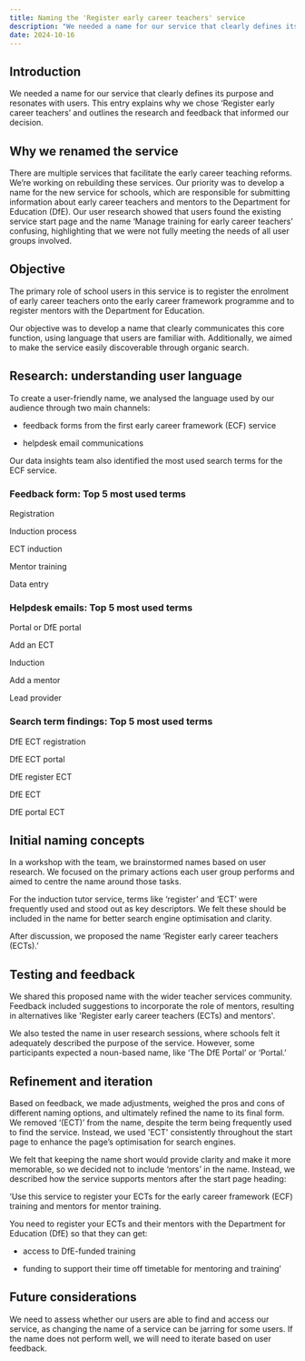 ```yaml
---
title: Naming the 'Register early career teachers' service
description: "We needed a name for our service that clearly defines its purpose and resonates with users. This entry explains why we chose ‘Register early career teachers’ and outlines the research and feedback that informed our decision."
date: 2024-10-16
---
```


## Introduction 

We needed a name for our service that clearly defines its purpose and resonates with users. This entry explains why we chose ‘Register early career teachers’ and outlines the research and feedback that informed our decision. 

## Why we renamed the service 

There are multiple services that facilitate the early career teaching reforms. We’re working on rebuilding these services. Our priority was to develop a name for the new service for schools, which are responsible for submitting information about early career teachers and mentors to the Department for Education (DfE). Our user research showed that users found the existing service start page and the name ‘Manage training for early career teachers’ confusing, highlighting that we were not fully meeting the needs of all user groups involved. 

## Objective 

The primary role of school users in this service is to register the enrolment of early career teachers onto the early career framework programme and to register mentors with the Department for Education.  

Our objective was to develop a name that clearly communicates this core function, using language that users are familiar with. Additionally, we aimed to make the service easily discoverable through organic search. 

## Research: understanding user language 

To create a user-friendly name, we analysed the language used by our audience through two main channels: 

* feedback forms from the first early career framework (ECF) service 

* helpdesk email communications 

Our data insights team also identified the most used search terms for the ECF service. 

### Feedback form: Top 5 most used terms 

Registration 

Induction process 

ECT induction 

Mentor training 

Data entry 

### Helpdesk emails: Top 5 most used terms 

Portal or DfE portal 

Add an ECT 

Induction 

Add a mentor 

Lead provider 

### Search term findings: Top 5 most used terms 

DfE ECT registration 

DfE ECT portal 

DfE register ECT 

DfE ECT 

DfE portal ECT 

## Initial naming concepts 

In a workshop with the team, we brainstormed names based on user research. We focused on the primary actions each user group performs and aimed to centre the name around those tasks.  

For the induction tutor service, terms like ‘register’ and ‘ECT’ were frequently used and stood out as key descriptors. We felt these should be included in the name for better search engine optimisation and clarity.  

After discussion, we proposed the name ‘Register early career teachers (ECTs).’ 

## Testing and feedback 

We shared this proposed name with the wider teacher services community. Feedback included suggestions to incorporate the role of mentors, resulting in alternatives like 'Register early career teachers (ECTs) and mentors'.  

We also tested the name in user research sessions, where schools felt it adequately described the purpose of the service. However, some participants expected a noun-based name, like ‘The DfE Portal’ or ‘Portal.’ 

## Refinement and iteration 

Based on feedback, we made adjustments, weighed the pros and cons of different naming options, and ultimately refined the name to its final form. We removed ‘(ECT)’ from the name, despite the term being frequently used to find the service. Instead, we used 'ECT' consistently throughout the start page to enhance the page’s optimisation for search engines. 

We felt that keeping the name short would provide clarity and make it more memorable, so we decided not to include ‘mentors’ in the name. Instead, we described how the service supports mentors after the start page heading: 

‘Use this service to register your ECTs for the early career framework (ECF) training and mentors for mentor training. 

You need to register your ECTs and their mentors with the Department for Education (DfE) so that they can get: 

* access to DfE-funded training 

* funding to support their time off timetable for mentoring and training’ 

## Future considerations 

We need to assess whether our users are able to find and access our service, as changing the name of a service can be jarring for some users. If the name does not perform well, we will need to iterate based on user feedback. 

 
